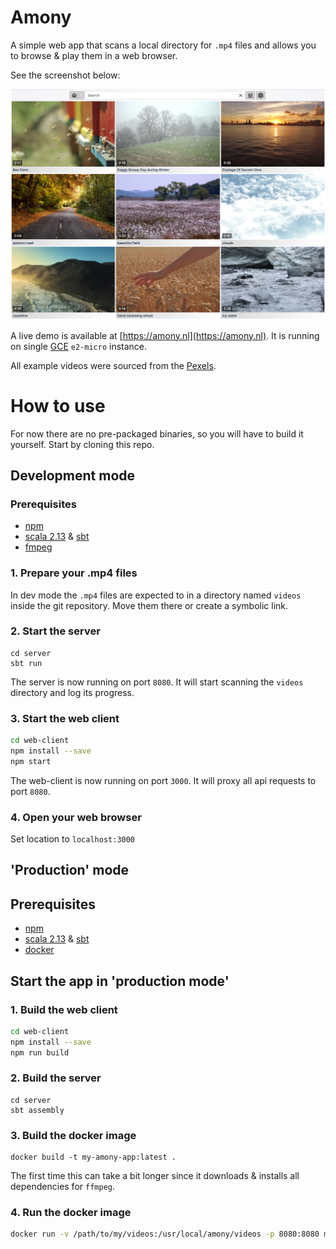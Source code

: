 # Amony

A simple web app that scans a local directory for `.mp4` files and allows you to browse & play them in a web browser.

See the screenshot below: 

![](docs/screenshot-2021-08-27.png)

A live demo is available at [https://amony.nl](https://amony.nl). It is running on single [GCE](https://cloud.google.com/compute/) `e2-micro` instance.

All example videos were sourced from the [Pexels](https://www.pexels.com).

# How to use

For now there are no pre-packaged binaries, so you will have to build it yourself. Start by cloning this repo. 

## Development mode

### Prerequisites
- [npm](https://docs.npmjs.com/downloading-and-installing-node-js-and-npm)
- [scala 2.13](https://scala-lang.org/) & [sbt](https://www.scala-sbt.org/)
- [fmpeg](https://ffmpeg.org/)

### 1. Prepare your .mp4 files

In dev mode the `.mp4` files are expected to in a directory named `videos` inside the git repository. Move them there or create a symbolic link.

### 2. Start the server
```
cd server
sbt run
```

The server is now running on port `8080`. It will start scanning the `videos` directory and log its progress.

### 3. Start the web client
```bash
cd web-client
npm install --save
npm start
```

The web-client is now running on port `3000`. It will proxy all api requests to port `8080`.

### 4. Open your web browser

Set location to `localhost:3000`


## 'Production' mode

## Prerequisites

- [npm](https://docs.npmjs.com/downloading-and-installing-node-js-and-npm)
- [scala 2.13](https://scala-lang.org/) & [sbt](https://www.scala-sbt.org/)
- [docker](https://www.docker.com/get-started)

## Start the app in 'production mode'

### 1. Build the web client

```bash
cd web-client
npm install --save
npm run build
```

### 2. Build the server

```
cd server
sbt assembly
```

### 3. Build the docker image

```
docker build -t my-amony-app:latest .
```

The first time this can take a bit longer since it downloads & installs all dependencies for `ffmpeg`.

### 4. Run the docker image

```bash
docker run -v /path/to/my/videos:/usr/local/amony/videos -p 8080:8080 my-amony-app:latest
```